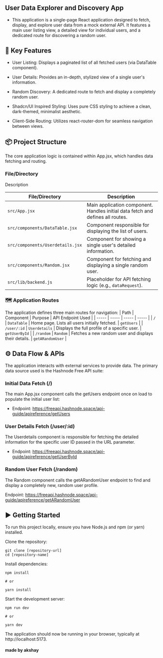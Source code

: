 ## User Data Explorer and Discovery App

- This application is a single-page React application designed to fetch, display, and explore user data from a mock external API. It features a main user listing view, a detailed view for individual users, and a dedicated route for discovering a random user.

## 🚀 Key Features

- User Listing: Displays a paginated list of all fetched users (via DataTable component).

- User Details: Provides an in-depth, stylized view of a single user's information.

- Random Discovery: A dedicated route to fetch and display a completely random user.

- Shadcn/UI Inspired Styling: Uses pure CSS styling to achieve a clean, dark-themed, minimalist aesthetic.

- Client-Side Routing: Utilizes react-router-dom for seamless navigation between views.

## 📦 Project Structure

The core application logic is contained within App.jsx, which handles data fetching and routing.

### File/Directory

Description

| File/Directory                   | Description                                                                    |
| -------------------------------- | ------------------------------------------------------------------------------ |
| `src/App.jsx`                    | Main application component. Handles initial data fetch and defines all routes. |
| `src/components/DataTable.jsx`   | Component responsible for displaying the list of users.                        |
| `src/components/Userdetails.jsx` | Component for showing a single user's detailed information.                    |
| `src/components/Random.jsx`      | Component for fetching and displaying a single random user.                    |
| `src/lib/backend.js`             | Placeholder for API fetching logic (e.g., `dataRequest`).                      |

### 🗺️ Application Routes

The application defines three main routes for navigation:
| Path | Component | Purpose | API Endpoint Used |
| ----- | ----- | ----- | ----- |
| `/` | `DataTable` | Home page. Lists all users initially fetched. | `getUsers` |
| `/user/:id` | `Userdetails` | Displays the full profile of a specific user. | `getUserById` |
| `/random` | `Random` | Fetches a new random user and displays their details. | `getARandomUser` |

## ⚙️ Data Flow & APIs

The application interacts with external services to provide data. The primary data source used is the Hashnode Free API suite:

### Initial Data Fetch (/)

The main App.jsx component calls the getUsers endpoint once on load to populate the initial user list:

- Endpoint: https://freeapi.hashnode.space/api-guide/apireference/getUsers

### User Details Fetch (/user/:id)

The Userdetails component is responsible for fetching the detailed information for the specific user ID passed in the URL parameter.

- Endpoint: https://freeapi.hashnode.space/api-guide/apireference/getUserById

### Random User Fetch (/random)

The Random component calls the getARandomUser endpoint to find and display a completely new, random user profile.

Endpoint: https://freeapi.hashnode.space/api-guide/apireference/getARandomUser

## ▶️ Getting Started

To run this project locally, ensure you have Node.js and npm (or yarn) installed.

Clone the repository:

```
git clone [repository-url]
cd [repository-name]
```

Install dependencies:

```
npm install

# or

yarn install
```

Start the development server:

```
npm run dev

# or

yarn dev
```

The application should now be running in your browser, typically at http://localhost:5173.

#### made by akshay

